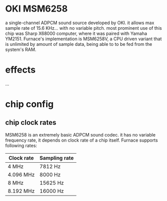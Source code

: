 # OKI MSM6258

a single-channel ADPCM sound source developed by OKI. it allows max sample rate of 15.6 KHz... with no variable pitch. most prominent use of this chip was Sharp X68000 computer, where it was paired with Yamaha YM2151.
Furnace's implementation is MSM6258V, a CPU driven variant that is unlimited by amount of sample data, being able to to be fed from the system's RAM.

# effects

...
# chip config

## chip clock rates

MSM6258 is an extremely basic ADPCM sound codec. it has no variable frequency rate, it depends on clock rate of a chip itself. Furnace supports following rates:

| Clock rate         | Sampling rate |
|--------------------|---------------|
| 4 MHz              | 7812 Hz       |
| 4.096 MHz          | 8000 Hz       |
| 8 MHz              | 15625 Hz      |
| 8.192 MHz          | 16000 Hz      |
